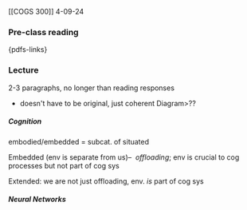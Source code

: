 [[COGS 300]]
4-09-24

### Pre-class reading
{pdfs-links}
### Lecture


2-3 paragraphs, no longer than reading responses 
- doesn't have to be original, just coherent
Diagram>??

##### Cognition
embodied/embedded = subcat. of situated

Embedded (env is separate from us)– 
	*offloading*; env is crucial to cog processes but not part of cog sys

Extended: we are not just offloading, env. *is* part of cog sys


##### Neural Networks
